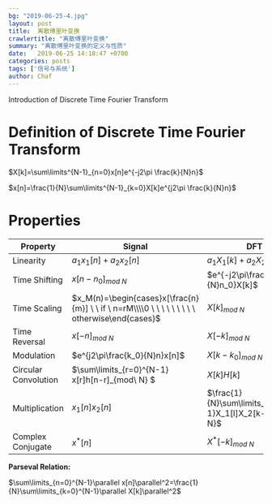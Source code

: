 ```yaml
---
bg: "2019-06-25-4.jpg"
layout: post
title:  离散傅里叶变换
crawlertitle: "离散傅里叶变换"
summary: "离散傅里叶变换的定义与性质"
date:   2019-06-25 14:18:47 +0700
categories: posts
tags: ['信号与系统']
author: Chaf
---
```


Introduction of Discrete Time Fourier Transform

# Definition of Discrete Time Fourier Transform

$X[k]=\sum\limits^{N-1}_{n=0}x[n]e^{-j2\pi \frac{k}{N}n}$

$x[n]=\frac{1}{N}\sum\limits^{N-1}_{k=0}X[k]e^{j2\pi \frac{k}{N}n}$

# Properties

| Property             | Signal                                                       | DFT                                                         |
| -------------------- | ------------------------------------------------------------ | ----------------------------------------------------------- |
| Linearity            | $a_1x_1[n]+a_2x_2[n]$                                        | $a_1X_1[k]+a_2X_2[k]$                                       |
| Time Shifting        | $x[n-n_0]_{mod \ N}$                                         | $e^{-j2\pi\frac{k}{N}n_0}X[k]$                              |
| Time Scaling         | $x_M(n)=\begin{cases}x[\frac{n}{m}] \ \ if \ n=rM\\\\0 \ \ \ \ \ \ \ \ \ otherwise\end{cases}$ | $X[k]_{mod\ N}$                                             |
| Time Reversal        | $x[-n]_{mod \ N}$                                            | $X[-k]_{mod\ N}$                                            |
| Modulation           | $e^{j2\pi\frac{k_0}{N}n}x[n]$                                | $X[k-k_0]_{mod\ N}$                                         |
| Circular Convolution | $\sum\limits_{r=0}^{N-1} x[r]h[n-r]_{mod\ N} $               | $X[k]H[k]$                                                  |
| Multiplication       | $x_1[n]x_2[n]$                                               | $\frac{1}{N}\sum\limits_{l=0}^{N-1}X_1[l]X_2[k-l]_{mod\ N}$ |
| Complex Conjugate    | $x^*[n]$                                                     | $X^*[-k]_{mod\ N}$                                          |

**Parseval Relation:**

$\sum\limits_{n=0}^{N-1}\parallel x[n]\parallel^2=\frac{1}{N}\sum\limits_{k=0}^{N-1}\parallel X[k]\parallel^2$

